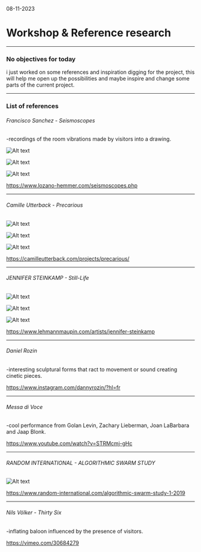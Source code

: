 08-11-2023
# Workshop & Reference research
---
### No objectives for today

i just worked on some references and inspiration digging for the project, this will help me open up the possibilities and maybe inspire and change some parts of the current project.

---

### List of references

###### Francisco Sanchez - Seismoscopes

-recordings of the room vibrations made by visitors into a drawing.

![Alt text](images/Philosopher04.jpg)

![Alt text](images/seismoscopes_03.jpg)

![Alt text](images/seismoscopes_montreal_2018_glh_005.jpg)

https://www.lozano-hemmer.com/seismoscopes.php

---

###### Camille Utterback - Precarious

![Alt text](images/06.24.2019_Precarious_ScreenShot_002.jpg)

![Alt text](images/06.24.2019_Precarious_NPG_002.jpg)

![Alt text](images/06.24.2019_Precarious_ScreenShot_006.jpg)

https://camilleutterback.com/projects/precarious/

---
###### JENNIFER STEINKAMP - Still-Life 

![Alt text](images/t%C3%A9l%C3%A9chargement.jpg)

![Alt text](images/js-still-life-1-01-hr-web.jpg)

![Alt text](images/images.jpg)

https://www.lehmannmaupin.com/artists/jennifer-steinkamp

---
###### Daniel Rozin

-interesting sculptural forms that ract to movement or sound creating cinetic pieces.

https://www.instagram.com/dannyrozin/?hl=fr

---
###### Messa di Voce

-cool performance from Golan Levin, Zachary Lieberman, Joan LaBarbara and Jaap Blonk.

https://www.youtube.com/watch?v=STRMcmj-gHc

---

###### RANDOM INTERNATIONAL - ALGORITHMIC SWARM STUDY

![Alt text](images/Algorithmic+Swarm+Study+_+I,+2019+by+RANDOM+INTERNATIONAL.jpg)

https://www.random-international.com/algorithmic-swarm-study-1-2019

---

###### Nils Völker - Thirty Six

-inflating baloon influenced by the presence of visitors.

https://vimeo.com/30684279
